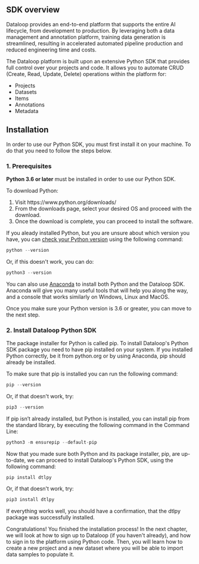 ## SDK overview

Dataloop provides an end-to-end platform that supports the entire AI lifecycle, from development to production. By leveraging both a data management and annotation platform, training data generation is streamlined, resulting in accelerated automated pipeline production and reduced engineering time and costs.

The Dataloop platform is built upon an extensive Python SDK that provides full control over your projects and code. It allows you to automate CRUD (Create, Read, Update, Delete) operations within the platform for:

<ul>
  <li>Projects</li>
  <li>Datasets</li>
  <li>Items</li>
   <li>Annotations</li>
   <li>Metadata</li>
</ul>

## Installation



In order to use our Python SDK, you must first install it on your machine. To do that you need to follow the steps below.

### 1. Prerequisites

**Python 3.6 or later** must be installed in order to use our Python SDK.

To download Python:
<ol>
  <li>Visit https://www.python.org/downloads/</li>
  <li>From the downloads page, select your desired OS and proceed with the download.</li>
  <li>Once the download is complete, you can proceed to install the software.</li>
</ol>

If you aleady installed Python, but you are unsure about which version you have, you can <a href="https://phoenixnap.com/kb/check-python-version">check your Python version</a> using the following command:
```python
python --version
```
Or, if this doesn't work, you can do:
```python
python3 --version
```


You can also use <a href="https://www.anaconda.com/">Anaconda</a> to install both Python and the Dataloop SDK. Anaconda will give you many useful tools that will help you along the way, and a console that works similarly on Windows, Linux and MacOS.

Once you make sure your Python version is 3.6 or greater, you can move to the next step.

### 2. Install Dataloop Python SDK

The package installer for Python is called pip. To install Dataloop's Python SDK package you need to have pip installed on your system.  If you installed Python correctly, be it from python.org or by using Anaconda, pip should already be installed.

To make sure that pip is installed you can run the following command:
```python
pip --version
```
Or, if that doesn't work, try:
```python
pip3 --version
```

If pip isn’t already installed, but Python is installed, you can install pip from the standard library, by executing the following command in the Command Line:
```python
python3 -m ensurepip --default-pip
```


Now that you made sure both Python and its package installer, pip, are up-to-date, we can proceed to install Dataloop's Python SDK, using the following command:

```python
pip install dtlpy
```
Or, if that doesn't work, try:
```python
pip3 install dtlpy
```
If everything works well, you should have a confirmation, that the dtlpy package was successfully installed.


Congratulations! You finished the installation process! In the next chapter, we will look at how to sign up to Dataloop (if you haven't already), and how to sign in to the platform using Python code. Then, you will learn how to create a new project and a new dataset where you will be able to import data samples to populate it.














